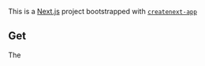This is a [Next.js](https://nextjs.org/) project bootstrapped with [`createnext-app`](https://github.com/vercel/et.js/tree/caary/pckages/reaenet-ap)
## Get
The
